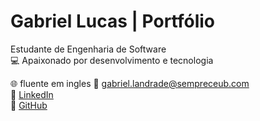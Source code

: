 # Gabriel Lucas | Portfólio

Estudante de Engenharia de Software  
💻 Apaixonado por desenvolvimento e tecnologia


 🌐 fluente em ingles
📧 [gabriel.landrade@sempreceub.com](mailto:gabriel.landrade@sempreceub.com)  
🔗 [LinkedIn](https://www.linkedin.com/in/gabriel-lucas-470929340/)  
📂 [GitHub](https://github.com/bieldiesil)


